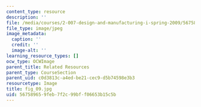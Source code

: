 ```yaml
---
content_type: resource
description: ''
file: /media/courses/2-007-design-and-manufacturing-i-spring-2009/567589659feb7f2c99bff06653b15c5b_fig_09.jpg
file_type: image/jpeg
image_metadata:
  caption: ''
  credit: ''
  image-alt: ''
learning_resource_types: []
ocw_type: OCWImage
parent_title: Related Resources
parent_type: CourseSection
parent_uid: c0d3813c-a4ed-be21-cec9-d5b74598e3b3
resourcetype: Image
title: fig_09.jpg
uid: 56758965-9feb-7f2c-99bf-f06653b15c5b
---
```

